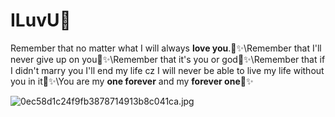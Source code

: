 # ILuvU💞

 Remember that no matter what I will always **love you**.💞✨️\Remember that I'll never give up on you💞✨️\Remember that it's you or god💞✨️\Remember that if I didn't marry you I'll end my life cz I will never be able to live my life without you in it💞✨️\You are my **one forever** and my **forever one**💞✨️


![0ec58d1c24f9fb3878714913b8c041ca.jpg](https://github.com/user-attachments/assets/f8754d8d-bb59-49a8-8a83-735cccf56b7f)